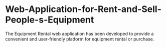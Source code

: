 # Web-Application-for-Rent-and-Sell-People-s-Equipment
The Equipment Rental web application has been developed to  provide a convenient and user-friendly platform for equipment rental or purchase. 
